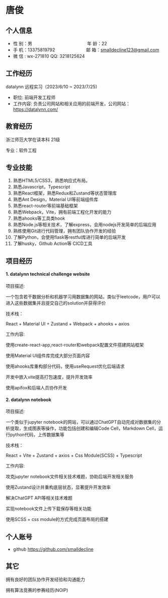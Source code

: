 # 唐俊

## 个人信息

- 性 别：男             年 龄：22
- 手 机：13375819792          邮 箱：smalldecline123@gmail.com
- 微 信  :   wx-271810                               QQ: 3218125624



## 工作经历

datalynn 远程实习（2023/6/10 ~ 2023/7/25) 

- 职位: 前端开发工程师
- 工作内容: 负责公司网站和相关应用的前端开发，公司网站：https://datalynn.com/



## 教育经历

浙江师范大学在读本科 21级

专业：软件工程



## 专业技能

1. 熟悉HTML5/CSS3，熟悉响应式布局。
2. 熟悉Javascript，Typescript
3. 熟悉React框架，熟悉Redux和Zustand等状态管理库
4. 熟悉Ant Design，Material UI等前端组件库
5. 熟悉react-router等前端基础框架
6. 熟悉Webpack，Vite，拥有前端工程化开发的能力
7. 熟悉ahooks等工具类hook
8. 熟悉Node.js等相关技术，了解express，会用nodejs开发简单的后端应用
9. 熟练使用Git进行代码管理，拥有团队协作开发的经验
10. 了解Python，会使用flask等restful库进行简单的后端开发
11. 了解husky，Github Action等 CICD工具



## 项目经历

#### 1. datalynn technical challenge website

项目描述:

一个包含若干数据分析和机器学习用数据集的网站，类似于leetcode，用户可以进入这些数据集并且提交自己的solution并获得评价

技术栈：

React + Material UI + Zustand + Webpack + ahooks + axios

工作内容:

使用create-react-app,react-router和webpack配置文件搭建网站框架

使用Material UI组件库完成大部分页面内容

使用ahooks库重构部分代码，使用useRequest优化后端请求

 开发中嵌入vite提高打包速度，提升开发效率

使用apifox和后端人员协作开发



#### 2. datalynn notebook

项目描述:

一个类似于jupyter notebook的网站，可以通过ChatGPT自动完成对数据集的分析提取，生成图表等操作，功能包括创建和编辑Code Cell，Markdown Cell，运行python代码，上传数据集等

技术栈：

React + Vite + Zustand + axios + Css Module(SCSS) + Typescript

工作内容:

攻克jupyter notebook文件相关技术难题，协助后端开发相关服务

使用Zustand设计并重构底层状态，显著提升开发效率

解决ChatGPT API等相关技术难题

实现notebook文件上传下载保存等相关功能

使用SCSS + css module的方式完成页面布局的搭建



## 个人账号

- github https://github.com/smalldecline



## 其它

拥有良好的团队协作开发经验和沟通能力

拥有算法竞赛的参赛经历(NOIP)